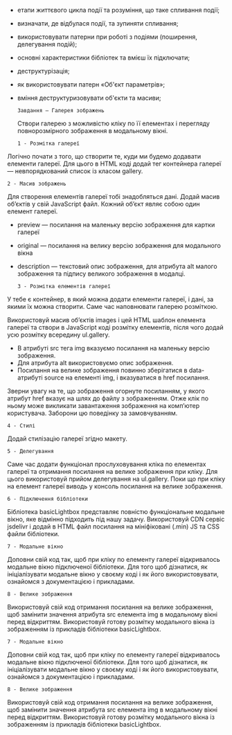 * етапи життєвого цикла події та розуміння, що таке спливання події;
* визначати, де відбулася події, та зупиняти спливання;
* використовувати патерни при роботі з подіями (поширення, делегування подій);
* основні характеристики бібліотек та вмієш їх підключати;
* деструктурізація;
* як використовувати патерн «Об'єкт параметрів»;
* вміння деструктуризовувати об'єкти та масиви;

      Завдання — Галерея зображень
  Створи галерею з можливістю кліку по її елементах і перегляду повнорозмірного зображення в модальному вікні.

      1 - Розмітка галереї

Логічно почати з того, що створити те, куди ми будемо додавати елементи галереї. Для цього в HTML коді додай тег контейнера галереї — невпорядкований список із класом gallery.
  
    2 - Масив зображень

Для створення елементів галереї тобі знадобляться дані. Додай масив об’єктів у свій JavaScript файл. Кожний об’єкт являє собою один елемент галереї.

  * preview — посилання на маленьку версію зображення для картки галереї
  * original — посилання на велику версію зображення для модального вікна
  * description — текстовий опис зображення, для атрибута alt малого зображення та підпису великого зображення в модалці.

        3 - Розмітка елементів галереї
У тебе є контейнер, в який можна додати елементи галереї, і дані, за якими їх можна створити. Саме час наповнювати галерею розміткою.

Використовуй масив об’єктів images і цей HTML шаблон елемента галереї та створи в JavaScript коді розмітку елементів, після чого додай усю розмітку всередину ul.gallery.

* В атрибуті src тега img вказуємо посилання на маленьку версію зображення.
* Для атрибута alt використовуємо опис зображення.
* Посилання на велике зображення повинно зберігатися в data-атрибуті source на елементі img, і вказуватися в href посилання.
  
Зверни увагу на те, що зображення огорнуте посиланням, у якого атрибут href вказує на шлях до файлу з зображенням. Отже клік по ньому може викликати завантаження зображення на комп’ютер користувача. Заборони цю поведінку за замовчуванням.

    4 - Стилі
Додай стилізацію галереї згідно макету.

    5 - Делегування
Саме час додати функціонал прослуховування кліка по елементах галереї та отримання посилання на велике зображення при кліку. Для цього використовуй прийом делегування на ul.gallery. Поки що при кліку на елемент галереї виводь у консоль посилання на велике зображення.

    6 - Підключення бібліотеки
Бібліотека basicLightbox представляє повністю функціональне модальне вікно, яке відмінно підходить під нашу задачу. Використовуй CDN сервіс jsdelivr і додай в HTML файл посилання на мініфіковані (.min) JS та CSS файли бібліотеки.

    7 - Модальне вікно
Доповни свій код так, щоб при кліку по елементу галереї відкривалось модальне вікно підключеної бібліотеки. 
Для того щоб дізнатися, як ініціалізувати модальне вікно у своєму коді і як його використовувати, ознайомся з документацією і прикладами.

    8 - Велике зображення
Використовуй свій код отримання посилання на велике зображення, щоб замінити значення атрибута src елемента img в модальному вікні перед відкриттям. 
Використовуй готову розмітку модального вікна із зображенням із прикладів бібліотеки basicLightbox.

    7 - Модальне вікно
Доповни свій код так, щоб при кліку по елементу галереї відкривалось модальне вікно підключеної бібліотеки. 
Для того щоб дізнатися, як ініціалізувати модальне вікно у своєму коді і як його використовувати, ознайомся з документацією і прикладами.

    8 - Велике зображення
Використовуй свій код отримання посилання на велике зображення, щоб замінити значення атрибута src елемента img в модальному вікні перед відкриттям. 
Використовуй готову розмітку модального вікна із зображенням із прикладів бібліотеки basicLightbox.
